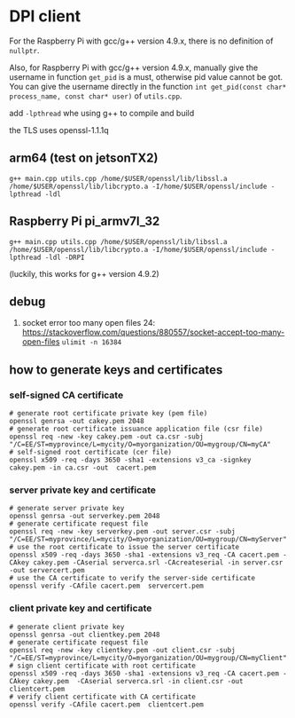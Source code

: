 # DPI client
For the Raspberry Pi with gcc/g++ version 4.9.x, there is no definition of `nullptr`.

Also, for Raspberry Pi with gcc/g++ version 4.9.x, manually give the username in function `get_pid` is a must, otherwise pid value cannot be got. You can give the username directly in the function `int get_pid(const char* process_name, const char* user)` of `utils.cpp`. 

add `-lpthread` whe using g++ to compile and build

the TLS uses openssl-1.1.1q

## arm64 (test on jetsonTX2)
```
g++ main.cpp utils.cpp /home/$USER/openssl/lib/libssl.a  /home/$USER/openssl/lib/libcrypto.a -I/home/$USER/openssl/include -lpthread -ldl
```
## Raspberry Pi pi_armv7l_32
```
g++ main.cpp utils.cpp /home/$USER/openssl/lib/libssl.a  /home/$USER/openssl/lib/libcrypto.a -I/home/$USER/openssl/include -lpthread -ldl -DRPI
```
(luckily, this works for g++ version 4.9.2)

## debug
1. socket error too many open files 24:
https://stackoverflow.com/questions/880557/socket-accept-too-many-open-files
`ulimit -n 16384`

## how to generate keys and certificates
### self-signed CA certificate
```
# generate root certificate private key (pem file)
openssl genrsa -out cakey.pem 2048       
# generate root certificate issuance application file (csr file)
openssl req -new -key cakey.pem -out ca.csr -subj "/C=EE/ST=myprovince/L=mycity/O=myorganization/OU=mygroup/CN=myCA" 
# self-signed root certificate (cer file)
openssl x509 -req -days 3650 -sha1 -extensions v3_ca -signkey cakey.pem -in ca.csr -out  cacert.pem     
```
### server private key and certificate
```
# generate server private key
openssl genrsa -out serverkey.pem 2048 
# generate certificate request file
openssl req -new -key serverkey.pem -out server.csr -subj "/C=EE/ST=myprovince/L=mycity/O=myorganization/OU=mygroup/CN=myServer"
# use the root certificate to issue the server certificate
openssl x509 -req -days 3650 -sha1 -extensions v3_req -CA cacert.pem -CAkey cakey.pem -CAserial serverca.srl -CAcreateserial -in server.csr -out servercert.pem
# use the CA certificate to verify the server-side certificate
openssl verify -CAfile cacert.pem  servercert.pem
```
### client private key and certificate
```
# generate client private key                                                                                                           
openssl genrsa -out clientkey.pem 2048     
# generate certificate request file       
openssl req -new -key clientkey.pem -out client.csr -subj "/C=EE/ST=myprovince/L=mycity/O=myorganization/OU=mygroup/CN=myClient"
# sign client certificate with root certificate
openssl x509 -req -days 3650 -sha1 -extensions v3_req -CA cacert.pem -CAkey cakey.pem  -CAserial serverca.srl -in client.csr -out clientcert.pem
# verify client certificate with CA certificate   
openssl verify -CAfile cacert.pem  clientcert.pem
```
